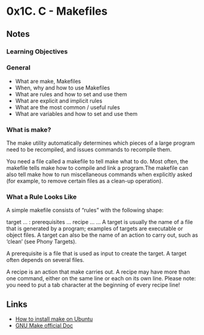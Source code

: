 # 0x1C. C - Makefiles
## Notes
### Learning Objectives
### General
+ What are make, Makefiles
+ When, why and how to use Makefiles
+ What are rules and how to set and use them
+ What are explicit and implicit rules
+ What are the most common / useful rules
+ What are variables and how to set and use them
### What is make?
The make utility automatically determines which pieces of a large program need to be recompiled, and issues commands to recompile them.

You need a file called a makefile to tell make what to do. Most often, the makefile tells make how to compile and link a program.The makefile can also tell make how to run miscellaneous commands when explicitly asked (for example, to remove certain files as a clean-up operation).  

### What a Rule Looks Like
A simple makefile consists of “rules” with the following shape:

target … : prerequisites …
        recipe
        …
        …
A target is usually the name of a file that is generated by a program; examples of targets are executable or object files. A target can also be the name of an action to carry out, such as ‘clean’ (see Phony Targets).

A prerequisite is a file that is used as input to create the target. A target often depends on several files.

A recipe is an action that make carries out. A recipe may have more than one command, either on the same line or each on its own line. Please note: you need to put a tab character at the beginning of every recipe line!
## Links
+ [How to install make on Ubuntu](https://www.geeksforgeeks.org/how-to-install-make-on-ubuntu/)
+ [GNU Make official Doc](https://www.gnu.org/software/make/manual/html_node/)
